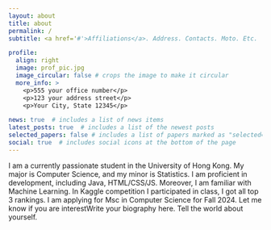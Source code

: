 ```yaml
---
layout: about
title: about
permalink: /
subtitle: <a href='#'>Affiliations</a>. Address. Contacts. Moto. Etc.

profile:
  align: right
  image: prof_pic.jpg
  image_circular: false # crops the image to make it circular
  more_info: >
    <p>555 your office number</p>
    <p>123 your address street</p>
    <p>Your City, State 12345</p>

news: true  # includes a list of news items
latest_posts: true  # includes a list of the newest posts
selected_papers: false # includes a list of papers marked as "selected={true}"
social: true  # includes social icons at the bottom of the page
---
```

I am a currently passionate student in the University of Hong Kong. My major is Computer Science, and my minor is Statistics. I am proficient in development, including Java, HTML/CSS/JS. Moreover, I am familiar with Machine Learning. In Kaggle competition I participated in class, I got all top 3 rankings. I am applying for Msc in Computer Science for Fall 2024. Let me know if you are interestWrite your biography here. Tell the world about yourself.
